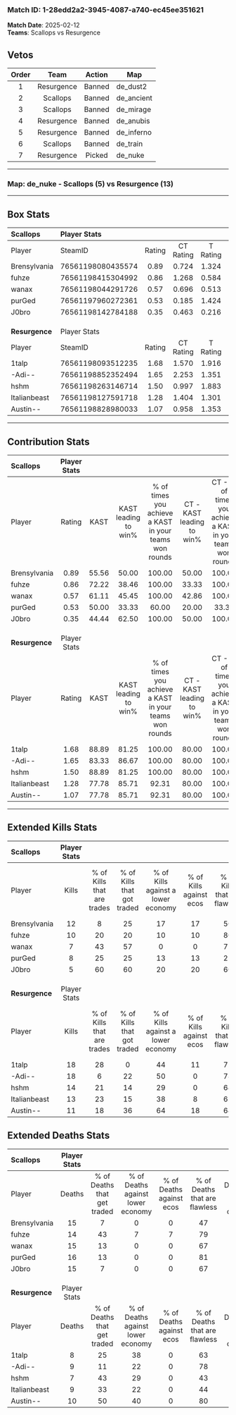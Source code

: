 ### Match ID: 1-28edd2a2-3945-4087-a740-ec45ee351621  
**Match Date**: 2025-02-12  
**Teams**: Scallops vs Resurgence  

## Vetos  

| Order | Team | Action | Map |
| :---: | :--: | :----: | --- |
| 1 | Resurgence | Banned | de_dust2 |
| 2 | Scallops | Banned | de_ancient |
| 3 | Scallops | Banned | de_mirage |
| 4 | Resurgence | Banned | de_anubis |
| 5 | Resurgence | Banned | de_inferno |
| 6 | Scallops | Banned | de_train |
| 7 | Resurgence | Picked | de_nuke |

---  

### **Map**: de_nuke - Scallops (5) vs Resurgence (13)  
---  

## Box Stats  

| **Scallops**   | Player Stats      |        |           |          |       |       |       |         |        |      |     |
| :- | :- | :-: | :-: | :-: | :-: | :-: | :-: | :-: | :-: | :-: | :-: |
| Player         | SteamID           | Rating | CT Rating | T Rating | KAST  |  ADR  | Kills | Assists | Deaths | K/D  | HS% |
| Brensylvania   | 76561198080435574 |  0.89  |   0.724   |  1.324   | 55.56 | 86.2  |  12   |    3    |   15   | 0.80 | 58  |
| fuhze          | 76561198415304992 |  0.86  |   1.268   |  0.584   | 72.22 | 61.7  |  10   |    2    |   14   | 0.71 | 70  |
| wanax          | 76561198044291726 |  0.57  |   0.696   |  0.513   | 61.11 | 49.6  |   7   |    3    |   15   | 0.47 | 71  |
| purGed         | 76561197960272361 |  0.53  |   0.185   |  1.424   | 50.00 | 56.1  |   8   |    3    |   16   | 0.50 | 75  |
| J0bro          | 76561198142784188 |  0.35  |   0.463   |  0.216   | 44.44 | 43.6  |   5   |    5    |   15   | 0.33 | 60  |
|                |                   |        |           |          |       |       |       |         |        |      |     |
|                |                   |        |           |          |       |       |       |         |        |      |     |
|                |                   |        |           |          |       |       |       |         |        |      |     |
| **Resurgence** | Player Stats      |        |           |          |       |       |       |         |        |      |     |
| Player         | SteamID           | Rating | CT Rating | T Rating | KAST  |  ADR  | Kills | Assists | Deaths | K/D  | HS% |
| 1talp          | 76561198093512235 |  1.68  |   1.570   |  1.916   | 88.89 | 102.1 |  18   |    3    |   8    | 2.25 | 66  |
| -Adi--         | 76561198852352494 |  1.65  |   2.253   |  1.351   | 83.33 | 108.2 |  18   |    6    |   9    | 2.00 | 55  |
| hshm           | 76561198263146714 |  1.50  |   0.997   |  1.883   | 88.89 | 91.9  |  14   |    5    |   7    | 2.00 | 64  |
| Italianbeast   | 76561198127591718 |  1.28  |   1.404   |  1.301   | 77.78 | 78.3  |  13   |    7    |   9    | 1.44 | 53  |
| Austin--       | 76561198828980033 |  1.07  |   0.958   |  1.353   | 77.78 | 59.4  |  11   |    4    |   10   | 1.10 | 63  |
---  

## Contribution Stats  

| **Scallops**   | Player Stats |       |                      |                                                        |                           |                                                             |                          |                                                            |
| :- | :-: | :-: | :-: | :-: | :-: | :-: | :-: | :-: |
| Player         |    Rating    | KAST  | KAST leading to win% | % of times you achieve a KAST in your teams won rounds | CT - KAST leading to win% | CT - % of times you achieve a KAST in your teams won rounds | T - KAST leading to win% | T - % of times you achieve a KAST in your teams won rounds |
| Brensylvania   |     0.89     | 55.56 |        50.00         |                         100.00                         |           50.00           |                           100.00                            |          50.00           |                           100.00                           |
| fuhze          |     0.86     | 72.22 |        38.46         |                         100.00                         |           33.33           |                           100.00                            |          50.00           |                           100.00                           |
| wanax          |     0.57     | 61.11 |        45.45         |                         100.00                         |           42.86           |                           100.00                            |          50.00           |                           100.00                           |
| purGed         |     0.53     | 50.00 |        33.33         |                         60.00                          |           20.00           |                            33.33                            |          50.00           |                           100.00                           |
| J0bro          |     0.35     | 44.44 |        62.50         |                         100.00                         |           50.00           |                           100.00                            |          100.00          |                           100.00                           |
|                |              |       |                      |                                                        |                           |                                                             |                          |                                                            |
|                |              |       |                      |                                                        |                           |                                                             |                          |                                                            |
|                |              |       |                      |                                                        |                           |                                                             |                          |                                                            |
| **Resurgence** | Player Stats |       |                      |                                                        |                           |                                                             |                          |                                                            |
| Player         |    Rating    | KAST  | KAST leading to win% | % of times you achieve a KAST in your teams won rounds | CT - KAST leading to win% | CT - % of times you achieve a KAST in your teams won rounds | T - KAST leading to win% | T - % of times you achieve a KAST in your teams won rounds |
| 1talp          |     1.68     | 88.89 |        81.25         |                         100.00                         |           80.00           |                           100.00                            |          81.82           |                           100.00                           |
| -Adi--         |     1.65     | 83.33 |        86.67         |                         100.00                         |           80.00           |                           100.00                            |          90.00           |                           100.00                           |
| hshm           |     1.50     | 88.89 |        81.25         |                         100.00                         |           80.00           |                           100.00                            |          81.82           |                           100.00                           |
| Italianbeast   |     1.28     | 77.78 |        85.71         |                         92.31                          |           80.00           |                           100.00                            |          88.89           |                           88.89                            |
| Austin--       |     1.07     | 77.78 |        85.71         |                         92.31                          |           80.00           |                           100.00                            |          88.89           |                           88.89                            |
---  

## Extended Kills Stats  

| **Scallops**   | Player Stats |                            |                            |                                    |                         |                              |                                 |                                       |                    |           |
| :- | :-: | :-: | :-: | :-: | :-: | :-: | :-: | :-: | :-: | :-: |
| Player         |    Kills     | % of Kills that are trades | % of Kills that got traded | % of Kills against a lower economy | % of Kills against ecos | % of Kills that are flawless | % of Kills that are close duels | % of Kills that are assisted by flash | Pistol Round Kills | AWP Kills |
| Brensylvania   |      12      |             8              |             25             |                 17                 |           17            |              50              |                0                |                   8                   |         0          |     3     |
| fuhze          |      10      |             20             |             20             |                 10                 |           10            |              80              |                0                |                   0                   |         0          |     0     |
| wanax          |      7       |             43             |             57             |                 0                  |            0            |              71              |                0                |                  14                   |         0          |     1     |
| purGed         |      8       |             25             |             25             |                 13                 |           13            |              25              |               25                |                  25                   |         0          |     3     |
| J0bro          |      5       |             60             |             60             |                 20                 |           20            |              60              |               40                |                   0                   |         0          |     1     |
|                |              |                            |                            |                                    |                         |                              |                                 |                                       |                    |           |
|                |              |                            |                            |                                    |                         |                              |                                 |                                       |                    |           |
|                |              |                            |                            |                                    |                         |                              |                                 |                                       |                    |           |
| **Resurgence** | Player Stats |                            |                            |                                    |                         |                              |                                 |                                       |                    |           |
| Player         |    Kills     | % of Kills that are trades | % of Kills that got traded | % of Kills against a lower economy | % of Kills against ecos | % of Kills that are flawless | % of Kills that are close duels | % of Kills that are assisted by flash | Pistol Round Kills | AWP Kills |
| 1talp          |      18      |             28             |             0              |                 44                 |           11            |              72              |                0                |                   0                   |         0          |     3     |
| -Adi--         |      18      |             6              |             22             |                 50                 |            0            |              78              |                6                |                  11                   |         0          |     2     |
| hshm           |      14      |             21             |             14             |                 29                 |            0            |              64              |                7                |                   0                   |         0          |     1     |
| Italianbeast   |      13      |             23             |             15             |                 38                 |            8            |              62              |                0                |                   0                   |         0          |     2     |
| Austin--       |      11      |             18             |             36             |                 64                 |           18            |              64              |                0                |                   0                   |         0          |     0     |
## Extended Deaths Stats  

| **Scallops**   | Player Stats |                             |                                   |                          |                               |                            |                           |               |
| :- | :-: | :-: | :-: | :-: | :-: | :-: | :-: | :-: |
| Player         |    Deaths    | % of Deaths that get traded | % of Deaths against lower economy | % of Deaths against ecos | % of Deaths that are flawless | % of Deaths that are close | % of Deaths while blinded | Deaths to AWP |
| Brensylvania   |      15      |              7              |                 0                 |            0             |              47               |             7              |             0             |       0       |
| fuhze          |      14      |             43              |                 7                 |            7             |              79               |             0              |             7             |       0       |
| wanax          |      15      |             13              |                 0                 |            0             |              67               |             0              |             0             |       0       |
| purGed         |      16      |             13              |                 0                 |            0             |              81               |             6              |             6             |       0       |
| J0bro          |      15      |              7              |                 0                 |            0             |              67               |             0              |             0             |       0       |
|                |              |                             |                                   |                          |                               |                            |                           |               |
|                |              |                             |                                   |                          |                               |                            |                           |               |
|                |              |                             |                                   |                          |                               |                            |                           |               |
| **Resurgence** | Player Stats |                             |                                   |                          |                               |                            |                           |               |
| Player         |    Deaths    | % of Deaths that get traded | % of Deaths against lower economy | % of Deaths against ecos | % of Deaths that are flawless | % of Deaths that are close | % of Deaths while blinded | Deaths to AWP |
| 1talp          |      8       |             25              |                38                 |            0             |              63               |             13             |             0             |       0       |
| -Adi--         |      9       |             11              |                22                 |            0             |              78               |             11             |            11             |       0       |
| hshm           |      7       |             43              |                29                 |            0             |              43               |             0              |            14             |       0       |
| Italianbeast   |      9       |             33              |                22                 |            0             |              44               |             22             |            11             |       0       |
| Austin--       |      10      |             50              |                40                 |            0             |              80               |             0              |            10             |       0       |
